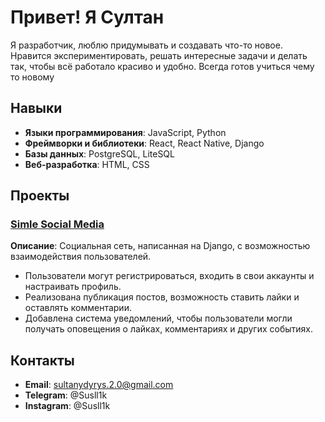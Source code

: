 #  Привет! Я Султан 

Я разработчик, люблю придумывать и создавать что-то новое. Нравится экспериментировать, решать интересные задачи и делать так, чтобы всё работало красиво и удобно. Всегда готов учиться чему то новому

##  Навыки  
- **Языки программирования**: JavaScript, Python  
- **Фреймворки и библиотеки**: React, React Native, Django  
- **Базы данных**: PostgreSQL, LiteSQL  
- **Веб-разработка**: HTML, CSS  

##  Проекты  

###  [Simle Social Media](https://github.com/Susll1k/OlauDjango.git)  
**Описание**: Социальная сеть, написанная на Django, с возможностью взаимодействия пользователей.  
- Пользователи могут регистрироваться, входить в свои аккаунты и настраивать профиль.  
- Реализована публикация постов, возможность ставить лайки и оставлять комментарии.  
- Добавлена система уведомлений, чтобы пользователи могли получать оповещения о лайках, комментариях и других событиях.  




##  Контакты  
- **Email**: sultanydyrys.2.0@gmail.com  
- **Telegram**: @Susll1k  
- **Instagram**: @Susll1k  


